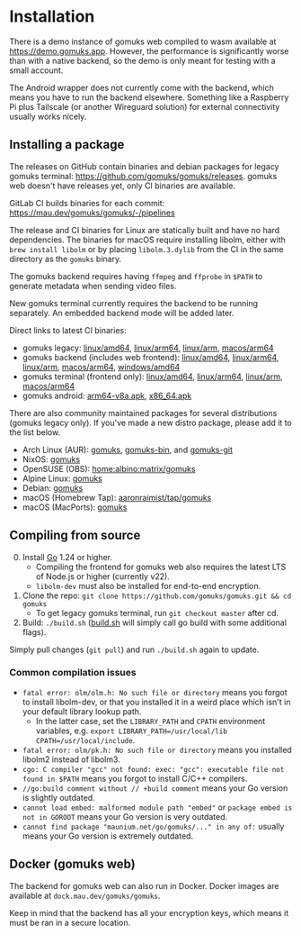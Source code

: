 # Installation

There is a demo instance of gomuks web compiled to wasm available at <https://demo.gomuks.app>.
However, the performance is significantly worse than with a native backend,
so the demo is only meant for testing with a small account.

The Android wrapper does not currently come with the backend, which means you
have to run the backend elsewhere. Something like a Raspberry Pi plus Tailscale
(or another Wireguard solution) for external connectivity usually works nicely.

## Installing a package

The releases on GitHub contain binaries and debian
packages for legacy gomuks terminal: <https://github.com/gomuks/gomuks/releases>.
gomuks web doesn't have releases yet, only CI binaries are available.

GitLab CI builds binaries for each commit: <https://mau.dev/gomuks/gomuks/-/pipelines>

The release and CI binaries for Linux are statically built and have no
hard dependencies. The binaries for macOS require installing libolm, either
with `brew install libolm` or by placing `libolm.3.dylib` from the CI in the
same directory as the `gomuks` binary.

The gomuks backend requires having `ffmpeg` and `ffprobe` in `$PATH` to generate
metadata when sending video files.

New gomuks terminal currently requires the backend to be running separately.
An embedded backend mode will be added later.

Direct links to latest CI binaries:

* gomuks legacy:
  [linux/amd64](https://mau.dev/gomuks/gomuks/-/jobs/artifacts/master/raw/gomuks?job=linux%2Famd64),
  [linux/arm64](https://mau.dev/gomuks/gomuks/-/jobs/artifacts/master/raw/gomuks?job=linux%2Farm64),
  [linux/arm](https://mau.dev/gomuks/gomuks/-/jobs/artifacts/master/raw/gomuks?job=linux%2Farm),
  [macos/arm64](https://mau.dev/gomuks/gomuks/-/jobs/artifacts/master/download?job=macos%2Farm64)
* gomuks backend (includes web frontend):
  [linux/amd64](https://mau.dev/gomuks/gomuks/-/jobs/artifacts/main/raw/gomuks?job=linux%2Famd64),
  [linux/arm64](https://mau.dev/gomuks/gomuks/-/jobs/artifacts/main/raw/gomuks?job=linux%2Farm64),
  [linux/arm](https://mau.dev/gomuks/gomuks/-/jobs/artifacts/main/raw/gomuks?job=linux%2Farm),
  [macos/arm64](https://mau.dev/gomuks/gomuks/-/jobs/artifacts/main/download?job=macos%2Farm64),
  [windows/amd64](https://mau.dev/gomuks/gomuks/-/jobs/artifacts/main/raw/gomuks.exe?job=windows%2Famd64)
* gomuks terminal (frontend only):
  [linux/amd64](https://mau.dev/gomuks/gomuks/-/jobs/artifacts/main/raw/gomuks-terminal?job=linux%2Famd64),
  [linux/arm64](https://mau.dev/gomuks/gomuks/-/jobs/artifacts/main/raw/gomuks-terminal?job=linux%2Farm64),
  [linux/arm](https://mau.dev/gomuks/gomuks/-/jobs/artifacts/main/raw/gomuks-terminal?job=linux%2Farm),
  [macos/arm64](https://mau.dev/gomuks/gomuks/-/jobs/artifacts/main/raw/gomuks-terminal?job=macos%2Farm64)
* gomuks android:
  [arm64-v8a.apk](https://mau.dev/gomuks/android/-/jobs/artifacts/main/raw/gomuks-android-arm64-v8a.apk?job=build),
  [x86_64.apk](https://mau.dev/gomuks/android/-/jobs/artifacts/main/raw/gomuks-android-x86_64.apk?job=build)

There are also community maintained packages for several distributions (gomuks legacy only). If
you've made a new distro package, please add it to the list below.

* Arch Linux (AUR): [gomuks](https://aur.archlinux.org/packages/gomuks),
  [gomuks-bin](https://aur.archlinux.org/packages/gomuks-bin/), and
  [gomuks-git](https://aur.archlinux.org/packages/gomuks-git)
* NixOS: [gomuks](https://github.com/NixOS/nixpkgs/blob/master/pkgs/applications/networking/instant-messengers/gomuks/default.nix)
* OpenSUSE (OBS): [home:albino:matrix/gomuks](https://build.opensuse.org/package/show/home:albino:matrix/gomuks)
* Alpine Linux: [gomuks](https://pkgs.alpinelinux.org/packages?name=gomuks)
* Debian: [gomuks](https://tracker.debian.org/pkg/gomuks)
* macOS (Homebrew Tap): [aaronraimist/tap/gomuks](https://github.com/aaronraimist/homebrew-tap)
* macOS (MacPorts): [gomuks](https://ports.macports.org/port/gomuks)

## Compiling from source

0. Install [Go](https://go.dev/doc/install) 1.24 or higher.
   * Compiling the frontend for gomuks web also requires the latest LTS of
     Node.js or higher (currently v22).
   * `libolm-dev` must also be installed for end-to-end encryption.
1. Clone the repo: `git clone https://github.com/gomuks/gomuks.git && cd gomuks`
   * To get legacy gomuks terminal, run `git checkout master` after cd.
2. Build: `./build.sh`
   ([build.sh] will simply call go build with some additional flags).

[build.sh]: https://github.com/gomuks/gomuks/blob/main/build.sh
Simply pull changes (`git pull`) and run `./build.sh` again to update.

### Common compilation issues
* `fatal error: olm/olm.h: No such file or directory` means you forgot to install libolm-dev,
  or that you installed it in a weird place which isn't in your default library lookup path.
  * In the latter case, set the `LIBRARY_PATH` and `CPATH` environment variables,
    e.g. `export LIBRARY_PATH=/usr/local/lib CPATH=/usr/local/include`.
* `fatal error: olm/pk.h: No such file or directory` means you installed libolm2 instead of libolm3.
* `cgo: C compiler "gcc" not found: exec: "gcc": executable file not found in $PATH` means you forgot to install C/C++ compilers.
* `//go:build comment without // +build comment` means your Go version is slightly outdated.
* `cannot load embed: malformed module path "embed"` or `package embed is not in GOROOT` means your Go version is very outdated.
* `cannot find package "maunium.net/go/gomuks/..." in any of:` usually means your Go version is extremely outdated.

## Docker (gomuks web)
The backend for gomuks web can also run in Docker. Docker images are available
at `dock.mau.dev/gomuks/gomuks`.

Keep in mind that the backend has all your encryption keys, which means it must
be ran in a secure location.
